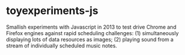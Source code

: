 # toyexperiments-js
Smallish experiments with Javascript in 2013 to test drive Chrome and Firefox engines against rapid scheduling challenges: (1) simultaneously displaying lots of data resources as images; (2) playing sound from a stream of individually scheduled music notes.
